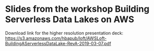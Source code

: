 # Slides from the workshop Building Serverless Data Lakes on AWS #


Download link for the higher resolution presentation deck: https://s3.amazonaws.com/hbapub/loft/AWSLoft-BuildingAServerlessDataLake-RevA-2019-03-07.pdf  
